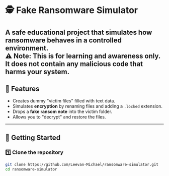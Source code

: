 # 🕵️ Fake Ransomware Simulator  

A **safe educational project** that simulates how ransomware behaves in a controlled environment.  
⚠️ **Note:** This is for **learning and awareness only**. It does **not** contain any malicious code that harms your system.  
---
## 📌 Features
- Creates dummy "victim files" filled with text data.  
- Simulates **encryption** by renaming files and adding a `.locked` extension.  
- Drops a **fake ransom note** into the victim folder.  
- Allows you to "decrypt" and restore the files.  
---



## 🚀 Getting Started  

### 1️⃣ Clone the repository
```bash
git clone https://github.com/Leevan-Michael/ransomware-simulator.git
cd ransomware-simulator

 
